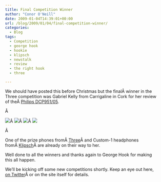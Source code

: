 ```yaml
---
title: Final Competition Winner
author: "Conor O'Neill"
date: 2009-01-04T14:39:01+00:00
url: /blog/2009/01/04/final-competition-winner/
categories:
  - Blog
tags:
  - Competition
  - george hook
  - hookie
  - klipsch
  - newstalk
  - review
  - the right hook
  - three

---
```

We should have posted this before Christmas but the finalÂ winner in the Three competition was Gabriel Kelly from Carrigaline in Cork for her review of theÂ [Philips DCP951/05][1].

Â 

![][2]Â ![][3]Â ![][4]Â ![][5]

Â 

One of the prize phones fromÂ [Three][6]Â and Custom-1 headphones fromÂ [Klipsch][7]Â are already on their way to her.

Well done to all the winners and thanks again to George Hook for making this all happen.

We&#8217;ll be kicking off some new competitions shortly. Keep an eye out here, [on Twitter][8]Â or on the site itself for details.

 [1]: http://www.loudervoice.com/reviews/738810887
 [2]: http://www.loudervoice.com/static/images/competition/three_logo_black.gif
 [3]: http://www.loudervoice.com/static/images/competition/newstalk01.jpg
 [4]: http://www.loudervoice.com/static/images/competition/klipsch.gif
 [5]: http://www.loudervoice.com/static/images/competition/GeorgeHook.jpg
 [6]: http://www.three.ie/
 [7]: http://www.klipsch.co.uk/
 [8]: http://twitter.com/loudervoice